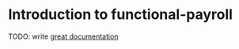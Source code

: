 # Introduction to functional-payroll

TODO: write [great documentation](http://jacobian.org/writing/what-to-write/)
